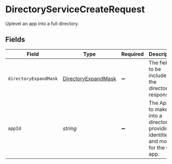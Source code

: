 # DirectoryServiceCreateRequest

 Uplevel an app into a full directory.



## Fields

| Field                                                                               | Type                                                                                | Required                                                                            | Description                                                                         |
| ----------------------------------------------------------------------------------- | ----------------------------------------------------------------------------------- | ----------------------------------------------------------------------------------- | ----------------------------------------------------------------------------------- |
| `directoryExpandMask`                                                               | [DirectoryExpandMask](../../models/shared/directoryexpandmask.md)                   | :heavy_minus_sign:                                                                  |  The fields to be included in the directory response.<br/>                          |
| `appId`                                                                             | *string*                                                                            | :heavy_minus_sign:                                                                  |  The AppID to make into a directory, providing identities and more for the C1 app.<br/> |